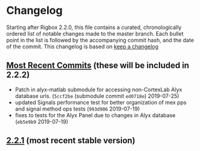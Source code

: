 # Changelog

Starting after Rigbox 2.2.0, this file contains a curated, chronologically ordered list of notable changes made to the master branch. Each bullet point in the list is followed by the accompanying commit hash, and the date of the commit. This changelog is based on [keep a changelog](https://keepachangelog.com)

## [Most Recent Commits](https://github.com/cortex-lab/Rigbox/commits/master) (these will be included in 2.2.2)

- Patch in alyx-matlab submodule for accessing non-CortexLab Alyx database urls. (`5ccf2be` (submodule commit `ed0718e`) 2019-07-25)
- updated Signals performance test for better organization of mex pps and signal method ops tests (`993d906` 2019-07-19)
- fixes to tests for the Alyx Panel due to changes in Alyx database (`eb5e9b9` 2019-07-19)

## [2.2.1](https://github.com/cortex-lab/Rigbox/releases/tag/v2.2.1) (most recent stable version)
